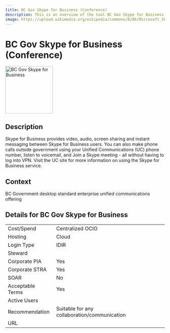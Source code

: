 ```yaml
---
title: BC Gov Skype for Business (Conference)
description: This is an overview of the tool BC Gov Skype for Business, and its current status  within BC Gov.
image: https://upload.wikimedia.org/wikipedia/commons/8/86/Microsoft_Skype_for_Business_logo.png
---
```


# BC Gov Skype for Business (Conference)

<img src="https://upload.wikimedia.org/wikipedia/commons/8/86/Microsoft_Skype_for_Business_logo.png" alt="BC Gov Skype for Business" width="150"/>

## Description
Skype for Business provides video, audio, screen sharing and instant messaging between Skype for Business users. You can also make phone calls outside government using your Unified Communications (UC) phone number, listen to voicemail, and Join a Skype meeting - all without having to log into VPN. Visit the UC site for more information on using the Skype for Business service.

## Context
BC Government desktop standard enterprise unified communications offering

##  Details for BC Gov Skype for Business

|   |   |
|---|---|
|Cost/Spend   | Centralized OCIO  |
|Hosting   | Cloud  |
|Login Type | IDIR |
|Steward |  |
|Corporate PIA   | Yes  |
|Corporate STRA   | Yes   |
|SOAR   | No  |
|Acceptable Terms   | Yes  |
|Active Users   |   |
|Recommendation   |  Suitable for any collaboration/communication |
|URL   |   |
